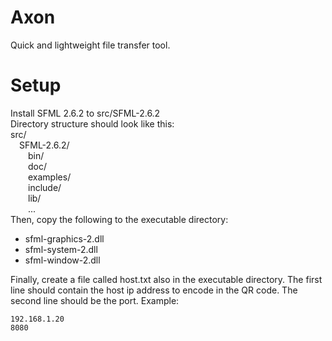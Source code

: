 # Axon
Quick and lightweight file transfer tool.

# Setup
Install SFML 2.6.2 to src/SFML-2.6.2</br>
Directory structure should look like this:</br>
src/</br>
&emsp;SFML-2.6.2/</br>
&emsp;&emsp;bin/</br>
&emsp;&emsp;doc/</br>
&emsp;&emsp;examples/</br>
&emsp;&emsp;include/</br>
&emsp;&emsp;lib/</br>
&emsp;&emsp;...</br>
Then, copy the following to the executable directory:</br>
 - sfml-graphics-2.dll
 - sfml-system-2.dll
 - sfml-window-2.dll

 Finally, create a file called host.txt also in the executable directory. The first line should contain the host ip address to encode in the QR code. The second line should be the port. Example:
 ```
192.168.1.20
8080
 ```
